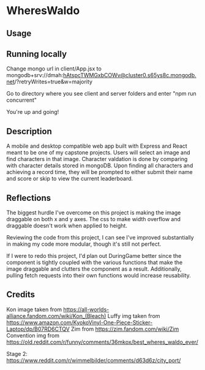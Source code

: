 # WheresWaldo

## Usage

## Running locally

Change mongo url in client/App.jsx to mongodb+srv://dmah:hAtspcTWMGxbCOWv@cluster0.s65ys8c.mongodb.net/?retryWrites=true&w=majority

Go to directory where you see client and server folders and enter "npm run concurrent"

You're up and going!

## Description

A mobile and desktop compatible web app built with Express and React meant to be one of my capstone projects.
Users will select an image and find characters in that image. Character valdation is done by comparing with
character details stored in mongoDB. Upon finding all characters and achieving a record time, they will be prompted
to either submit their name and score or skip to view the current leaderboard.

## Reflections

The biggest hurdle I've overcome on this project is making the image draggable on both x and y axes.
The css to make width overflow and draggable doesn't work when applied to height.

Reviewing the code from this project, I can see I've improved substantially in making my code more modular, though it's still not perfect.

If I were to redo this project, I'd plan out DuringGame better since the component is tightly coupled
with the various functions that make the image draggable and clutters the component as a result. Additionally, pulling
fetch requests into their own functions would increase reusability.

## Credits

Kon image taken from https://all-worlds-alliance.fandom.com/wiki/Kon_(Bleach)
Luffy img taken from https://www.amazon.com/KyokoVinyl-One-Piece-Sticker-Laptop/dp/B07RD6CTQV
Zim from https://zim.fandom.com/wiki/Zim
Convention img from https://old.reddit.com/r/funny/comments/36mkox/best_wheres_waldo_ever/

Stage 2: https://www.reddit.com/r/wimmelbilder/comments/d63d6z/city_port/
